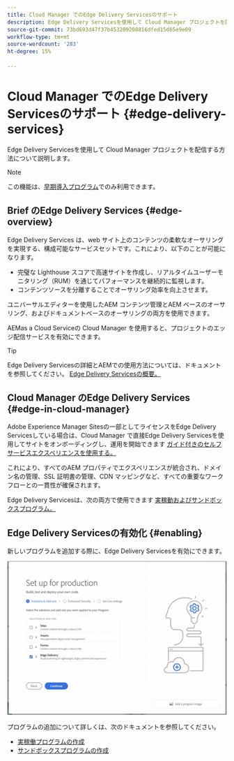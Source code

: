 ```yaml
---
title: Cloud Manager でのEdge Delivery Servicesのサポート
description: Edge Delivery Servicesを使用して Cloud Manager プロジェクトを配信する方法について説明します。
source-git-commit: 73bd693d47f37b453209208816dfed15d65e9e09
workflow-type: tm+mt
source-wordcount: '283'
ht-degree: 15%

---
```



# Cloud Manager でのEdge Delivery Servicesのサポート {#edge-delivery-services}

Edge Delivery Servicesを使用して Cloud Manager プロジェクトを配信する方法について説明します。

>[!NOTE]
>
>この機能は、[早期導入プログラム](/help/implementing/cloud-manager/release-notes/current.md#early-adoption)でのみ利用できます。

## Brief のEdge Delivery Services {#edge-overview}

Edge Delivery Services は、web サイト上のコンテンツの柔軟なオーサリングを実現する、構成可能なサービスセットです。これにより、以下のことが可能になります。

* 完璧な Lighthouse スコアで高速サイトを作成し、リアルタイムユーザーモニタリング（RUM）を通じてパフォーマンスを継続的に監視します。
* コンテンツソースを分離することでオーサリング効率を向上させます。

ユニバーサルエディターを使用したAEM コンテンツ管理とAEM ベースのオーサリング、およびドキュメントベースのオーサリングの両方を使用できます。

AEMas a Cloud Serviceの Cloud Manager を使用すると、プロジェクトのエッジ配信サービスを有効にできます。

>[!TIP]
>
>Edge Delivery Servicesの詳細とAEMでの使用方法については、ドキュメントを参照してください。 [Edge Delivery Servicesの概要。](/help/edge/overview.md)

## Cloud Manager のEdge Delivery Services {#edge-in-cloud-manager}

Adobe Experience Manager Sitesの一部としてライセンスをEdge Delivery Servicesしている場合は、Cloud Manager で直接Edge Delivery Servicesを使用してサイトをオンボーディングし、運用を開始できます [ガイド付きのセルフサービスエクスペリエンスを使用する。](/help/implementing/cloud-manager/managing-code/private-repositories.md)

これにより、すべてのAEM プロパティでエクスペリエンスが統合され、ドメイン名の管理、SSL 証明書の管理、CDN マッピングなど、すべての重要なワークフローとの一貫性が確保されます。

Edge Delivery Servicesは、次の両方で使用できます [実稼動およびサンドボックスプログラム。](/help/implementing/cloud-manager/getting-access-to-aem-in-cloud/program-types.md)

## Edge Delivery Servicesの有効化 {#enabling}

新しいプログラムを追加する際に、Edge Delivery Servicesを有効にできます。

![Edge Delivery Servicesを使用した実稼動プログラムの追加](assets/add-production-program-with-edge.png)

プログラムの追加について詳しくは、次のドキュメントを参照してください。

* [実稼働プログラムの作成](/help/implementing/cloud-manager/getting-access-to-aem-in-cloud/creating-production-programs.md)
* [サンドボックスプログラムの作成](/help/implementing/cloud-manager/getting-access-to-aem-in-cloud/creating-sandbox-programs.md)
